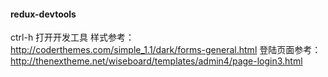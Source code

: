 
#### redux-devtools
ctrl-h 打开开发工具
样式参考：http://coderthemes.com/simple_1.1/dark/forms-general.html
登陆页面参考：http://thenextheme.net/wiseboard/templates/admin4/page-login3.html
